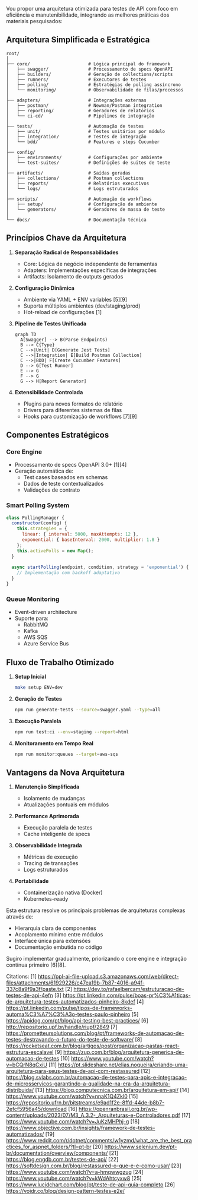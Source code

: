 Vou propor uma arquitetura otimizada para testes de API com foco em eficiência e manutenibilidade, integrando as melhores práticas dos materiais pesquisados:

## Arquitetura Simplificada e Estratégica

```plaintext
root/
│
├── core/                      # Lógica principal do framework
│   ├── swagger/               # Processamento de specs OpenAPI
│   ├── builders/              # Geração de collections/scripts
│   ├── runners/               # Executores de testes
│   ├── polling/               # Estratégias de polling assíncrono
│   └── monitoring/            # Observabilidade de filas/processos
│
├── adapters/                  # Integrações externas
│   ├── postman/               # Newman/Postman integration
│   ├── reporting/             # Geradores de relatórios
│   └── ci-cd/                 # Pipelines de integração
│
├── tests/                     # Automação de testes
│   ├── unit/                  # Testes unitários por módulo
│   ├── integration/           # Testes de integração
│   └── bdd/                   # Features e steps Cucumber
│
├── config/
│   ├── environments/          # Configurações por ambiente
│   └── test-suites/           # Definições de suites de teste
│
├── artifacts/                 # Saídas geradas
│   ├── collections/           # Postman collections
│   ├── reports/               # Relatórios executivos
│   └── logs/                  # Logs estruturados
│
├── scripts/                   # Automação de workflows
│   ├── setup/                 # Configuração de ambiente
│   └── generators/            # Geradores de massa de teste
│
└── docs/                      # Documentação técnica
```

## Princípios Chave da Arquitetura

1. **Separação Radical de Responsabilidades**
   - Core: Lógica de negócio independente de ferramentas
   - Adapters: Implementações específicas de integrações
   - Artifacts: Isolamento de outputs gerados

2. **Configuração Dinâmica**
   - Ambiente via YAML + ENV variables [5][9]
   - Suporta múltiplos ambientes (dev/staging/prod)
   - Hot-reload de configurações [1]

3. **Pipeline de Testes Unificada**
   ```mermaid
   graph TD
     A[Swagger] --> B(Parse Endpoints)
     B --> C{Type}
     C -->|Unit| D[Generate Jest Tests]
     C -->|Integration| E[Build Postman Collection]
     C -->|BDD| F[Create Cucumber Features]
     D --> G[Test Runner]
     E --> G
     F --> G
     G --> H[Report Generator]
   ```

4. **Extensibilidade Controlada**
   - Plugins para novos formatos de relatório
   - Drivers para diferentes sistemas de filas
   - Hooks para customização de workflows [7][9]

## Componentes Estratégicos

### **Core Engine**
- Processamento de specs OpenAPI 3.0+ [1][4]
- Geração automática de:
  - Test cases baseados em schemas
  - Dados de teste contextualizados
  - Validações de contrato

### **Smart Polling System**
```javascript
class PollingManager {
  constructor(config) {
    this.strategies = {
      linear: { interval: 5000, maxAttempts: 12 },
      exponential: { baseInterval: 2000, multiplier: 1.8 }
    };
    this.activePolls = new Map();
  }
  
  async startPolling(endpoint, condition, strategy = 'exponential') {
    // Implementação com backoff adaptativo
  }
}
```

### **Queue Monitoring**
- Event-driven architecture
- Suporte para:
  - RabbitMQ
  - Kafka
  - AWS SQS
  - Azure Service Bus

## Fluxo de Trabalho Otimizado

1. **Setup Inicial**
   ```bash
   make setup ENV=dev
   ```

2. **Geração de Testes**
   ```bash
   npm run generate-tests --source=swagger.yaml --type=all
   ```

3. **Execução Paralela**
   ```bash
   npm run test:ci --env=staging --report=html
   ```

4. **Monitoramento em Tempo Real**
   ```bash
   npm run monitor:queues --target=aws-sqs
   ```

## Vantagens da Nova Arquitetura

1. **Manutenção Simplificada**
   - Isolamento de mudanças
   - Atualizações pontuais em módulos

2. **Performance Aprimorada**
   - Execução paralela de testes
   - Cache inteligente de specs

3. **Observabilidade Integrada**
   - Métricas de execução
   - Tracing de transações
   - Logs estruturados

4. **Portabilidade**
   - Containerização nativa (Docker)
   - Kubernetes-ready

Esta estrutura resolve os principais problemas de arquiteturas complexas através de:

- Hierarquia clara de componentes
- Acoplamento mínimo entre módulos
- Interface única para extensões
- Documentação embutida no código

Sugiro implementar gradualmente, priorizando o core engine e integração contínua primeiro [6][8].

Citations:
[1] https://ppl-ai-file-upload.s3.amazonaws.com/web/direct-files/attachments/61929226/c47ea19b-7b87-4016-a94f-337c8a9f9a3f/paste.txt
[2] https://dev.to/rafaelbercam/estruturacao-de-testes-de-api-4efn
[3] https://pt.linkedin.com/pulse/boas-pr%C3%A1ticas-de-arquitetura-testes-automatizados-pinheiro-8kdef
[4] https://pt.linkedin.com/pulse/tipos-de-frameworks-automa%C3%A7%C3%A3o-testes-paulo-pinheiro
[5] https://apidog.com/pt/blog/api-testing-best-practices/
[6] http://repositorio.upf.br/handle/riupf/2849
[7] https://prometteursolutions.com/blog/pt/frameworks-de-automacao-de-testes-destravando-o-futuro-do-teste-de-software/
[8] https://rocketseat.com.br/blog/artigos/post/organizacao-pastas-react-estrutura-escalavel
[9] https://zup.com.br/blog/arquitetura-generica-de-automacao-de-testes
[10] https://www.youtube.com/watch?v=bCQrN8qCxiU
[11] https://pt.slideshare.net/elias.nogueira/criando-uma-arquitetura-para-seus-testes-de-api-com-restassured
[12] https://blog.svlabs.com.br/automacao-de-testes-para-apis-e-integracao-de-microsservicos-garantindo-a-qualidade-na-era-da-arquitetura-distribuida/
[13] https://blog.computecnica.com.br/arquitetura-em-api/
[14] https://www.youtube.com/watch?v=nnaK1Q4Zkl0
[15] https://repositorio.ufrn.br/bitstreams/e9ad1f2e-8ffd-44de-b8b7-2efcf5956a45/download
[16] https://openranbrasil.org.br/wp-content/uploads/2023/07/M3_A.3.2-_Arquiteturas-e-Controladores.pdf
[17] https://www.youtube.com/watch?v=JuKzMHPhj-g
[18] https://www.objective.com.br/insights/framework-de-testes-automatizados/
[19] https://www.reddit.com/r/dotnet/comments/w1yzmd/what_are_the_best_practices_for_aspnet_folders/?tl=pt-br
[20] https://www.selenium.dev/pt-br/documentation/overview/components/
[21] https://blog.engdb.com.br/testes-de-api/
[22] https://softdesign.com.br/blog/restassured-o-que-e-e-como-usar/
[23] https://www.youtube.com/watch?v=a-hmqwwgzug
[24] https://www.youtube.com/watch?v=kWdAhtcyxw8
[25] https://www.lucidchart.com/blog/pt/teste-de-api-guia-completo
[26] https://voidr.co/blog/design-pattern-testes-e2e/

